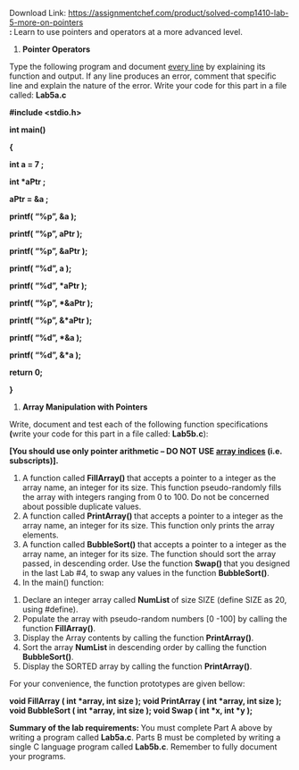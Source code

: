 Download Link: https://assignmentchef.com/product/solved-comp1410-lab-5-more-on-pointers
<br>
<strong>: </strong>Learn to use pointers and operators at a more advanced level.

<ol>

 <li><strong> Pointer Operators </strong></li>

</ol>

Type the following program and document <u>every line</u> by explaining its function and output.  If any line produces an error, comment that specific line and explain the nature of the error.  Write your code for this part in a file called: <strong>Lab5a.c </strong>

<strong> </strong>

<strong>#include &lt;stdio.h&gt; </strong>

<strong> int main() </strong>

<strong> </strong>

<strong>{ </strong>

<strong> </strong>

<strong>int a = 7 ; </strong>

<strong> </strong>

<strong>int *aPtr ; </strong>

<strong> </strong>

<strong>aPtr = &amp;a ; </strong>

<strong> </strong>

<strong>printf( “%p”, &amp;a ); </strong>

<strong> </strong>

<strong>printf( “%p”, aPtr ); </strong>

<strong> </strong>

<strong>printf( “%p”, &amp;aPtr ); </strong>

<strong> </strong>

<strong>printf( “%d”, a ); </strong>

<strong> </strong>

<strong>printf( “%d”, *aPtr ); </strong>

<strong> </strong>

<strong>printf( “%p”, *&amp;aPtr ); </strong>

<strong> </strong>

<strong>printf( “%p”, &amp;*aPtr ); </strong>

<strong> </strong>

<strong>printf( “%d”, *&amp;a ); </strong>

<strong> </strong>

<strong>printf( “%d”, &amp;*a ); </strong>

<strong> return 0; </strong>

<strong> </strong>

<strong> } </strong>













<ol>

 <li><strong> Array Manipulation with Pointers </strong></li>

</ol>

Write, document and test each of the following function specifications <strong>(</strong>write your code for this part in a file called: <strong>Lab5b.c</strong>):

<strong>[You should use only pointer arithmetic – DO NOT USE <u>array indices</u> (i.e. subscripts)]. </strong>

<strong> </strong>

<ol>

 <li>A function called <strong>FillArray() </strong>that accepts a pointer to a integer as the array name, an integer for its size. This function pseudo-randomly fills the array with integers ranging from 0 to 100. Do not be concerned about possible duplicate values.</li>

 <li>A function called <strong>PrintArray() </strong>that accepts a pointer to a integer as the array name, an integer for its size. This function only prints the array elements.</li>

 <li>A function called <strong>BubbleSort() </strong>that accepts a pointer to a integer as the array name, an integer for its size. The function should sort the array passed, in descending order. Use the function <strong>Swap() </strong>that you designed in the last Lab #4, to swap any values in the function <strong>BubbleSort()</strong>.</li>

 <li>In the main() function:</li>

</ol>




<ol>

 <li>Declare an integer array called <strong>NumList </strong>of size SIZE (define SIZE as 20, using #define).</li>

 <li>Populate the array with pseudo-random numbers [0 -100] by calling the function <strong>FillArray()</strong>.</li>

 <li>Display the Array contents by calling the function <strong>PrintArray()</strong>.</li>

 <li>Sort the array <strong>NumList </strong>in descending order by calling the function <strong>BubbleSort()</strong>.</li>

 <li>Display the SORTED array by calling the function <strong>PrintArray()</strong>.</li>

</ol>




For your convenience, the function prototypes are given bellow:




<strong>void FillArray ( int *array, int size ); void PrintArray ( int *array, int size ); void BubbleSort ( int *array, int size ); void Swap ( int *x, int *y );</strong>







<strong>Summary of the lab requirements:  </strong>You must complete Part A above by writing a program called <strong>Lab5a.c</strong>.  Parts B must be completed by writing a single C language program called <strong>Lab5b.c</strong>.  Remember to fully document your programs.